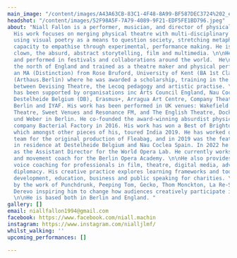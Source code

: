 ```yaml
---
main_image: "/content/images/A43A63CB-83C1-4F48-8A99-BF587DEC3724%202_edited_edited.jpg"
headshot: "/content/images/52F98A5F-7A79-4089-9F21-EDF5FE1BD796.jpeg"
about: "Niall Fallon is a performer, musician, and director of physical performance.
  His work focuses on merging physical theatre with multi-disciplinary practices,
  using visual poetry as a means to question society, stretching metaphors and our
  capacity to empathise through experimental, performance making. He is often using
  clown, the absurd, abstract storytelling, film and multimedia. \n\nHe has curated
  and performed in festivals and collaborations around the world.  He\ngrew up in
  the north of England and trained as a theatre maker and physical performer receiving
  an MA (Distinction) from Rose Bruford, University of Kent (BA 1st Class) and LISPA
  (Arthaus.Berlin) where he was awarded a scholarship, training in the meeting points
  between Devising Theatre, the Lecoq pedagogy and artistic practise. \n\nHis work
  has been supported by organisations inc Arts Council England, Nau Coclea Spain (NCS),
  Destelheide Belgium (DB), Erasmus+, Arragua Art Centre, Company Theatre India, Monopol
  Berlin and IYAF. His work has been performed in UK venues: Wakefield Theatre, Marlowe
  Theatre, Sweet Venues and Resonance FM, and The English Theatre, Dock 11 and Spinner
  und Weber in Berlin. He co-founded the award-winning absurdist physical theatre
  company Bacterial Factory in 2016. His work has won a Best of Brighton Fringe Award,
  which amongst other pieces of his, toured India 2019. He has worked on the marketing
  team for the original production of Fleabag, and in 2019 was the featured artist
  in residence at Destelheide Belgium and Nau Coclea Spain. In 2022 he is working
  as the Assistant Director for the World Opera Lab. He currently works as the Choreographer
  and movement coach for the Berlin Opera Academy. \n\nHe also provides speech and
  voice coaching for professionals in film, theatre, digital media, advocacy, and
  diplomacy. His creative practice explores learning frameworks and tools for social
  development, education, business and public speaking for charities. \n\nHe is influenced
  by the work of Punchdrunk, Peeping Tom, Gecko, Thom Monckton, La Re-Sentida, and
  Derevo inspiring him to change how audiences creatively participate in performance.
  \n\nHe is based both in Berlin and England. "
gallery: []
email: niallfallon1994@gmail.com
facebook: https://www.facebook.com/niall.machin
instagram: https://www.instagram.com/nialljlmf/
whilst_walking: ''
upcoming_performances: []

---
```

